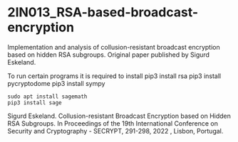 # 2IN013_RSA-based-broadcast-encryption
Implementation and analysis of collusion-resistant broadcast encryption based on hidden RSA subgroups. Original paper published by Sigurd Eskeland.

To run certain programs it is required to install 
    pip3 install rsa
    pip3 install pycryptodome
    pip3 install sympy

    sudo apt install sagemath
    pip3 install sage

Sigurd Eskeland. Collusion-resistant Broadcast Encryption based on Hidden RSA Subgroups. In Proceedings of the 19th International Conference on Security and Cryptography - SECRYPT, 291-298, 2022 , Lisbon, Portugal.
